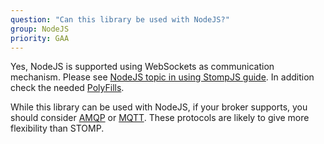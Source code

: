 ```yaml
---
question: "Can this library be used with NodeJS?"
group: NodeJS
priority: GAA
---
```


Yes, NodeJS is supported using WebSockets as communication mechanism.
Please see [NodeJS topic in using StompJS guide](/guide/stompjs/2018/06/29/using-stompjs-v5.html#in-nodejs).
In addition check the needed [PolyFills](/guide/stompjs/rx-stomp/ng2-stompjs/2018/06/29/pollyfils-for-stompjs-v5.html).

While this library can be used with NodeJS, if your broker supports,
you should consider
[AMQP](https://www.amqp.org/) or
[MQTT](http://mqtt.org/).
These protocols are likely to give more flexibility than STOMP.
